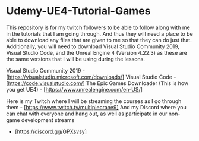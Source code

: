 # Udemy-UE4-Tutorial-Games
This repository is for my twitch followers to be able to follow along with me in the tutorials that I am going through. 
And thus they will need a place to be able to download any files that are given to me so that they can do just that.
Additionally, you will need to download Visual Studio Community 2019, Visual Studio Code, and the Unreal Engine 4 (Version 4.22.3) as these are the same versions that I will be using during the lessons.

Visual Studio Community 2019 - [https://visualstudio.microsoft.com/downloads/]
Visual Studio Code - [https://code.visualstudio.com/]
The Epic Games Downloader (This is how you get UE4) - [https://www.unrealengine.com/en-US/]

Here is my Twitch where I will be streaming the courses as I go through them - [https://www.twitch.tv/multiplecrane9]
And my Discord where you can chat with everyone and hang out, as well as participate in our non-game development streams 
- [https://discord.gg/GPXsvsy]
